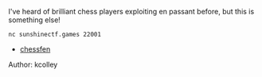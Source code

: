I've heard of brilliant chess players exploiting en passant before, but this is something else!

`nc sunshinectf.games 22001`

* [chessfen](https://sunshinectf.games/d9bd95296eaa/fen)

Author: kcolley
